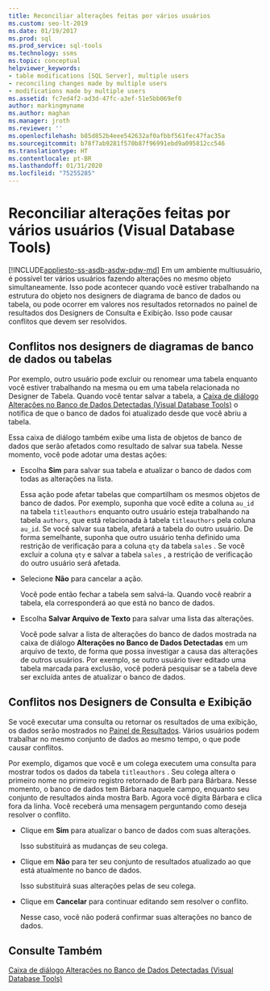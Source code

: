 ```yaml
---
title: Reconciliar alterações feitas por vários usuários
ms.custom: seo-lt-2019
ms.date: 01/19/2017
ms.prod: sql
ms.prod_service: sql-tools
ms.technology: ssms
ms.topic: conceptual
helpviewer_keywords:
- table modifications [SQL Server], multiple users
- reconciling changes made by multiple users
- modifications made by multiple users
ms.assetid: fc7ed4f2-ad3d-47fc-a3ef-51e5bb069ef0
author: markingmyname
ms.author: maghan
ms.manager: jroth
ms.reviewer: ''
ms.openlocfilehash: b85d852b4eee542632af0afbbf561fec47fac35a
ms.sourcegitcommit: b78f7ab9281f570b87f96991ebd9a095812cc546
ms.translationtype: HT
ms.contentlocale: pt-BR
ms.lasthandoff: 01/31/2020
ms.locfileid: "75255285"
---
```

# <a name="reconcile-changes-made-by-multiple-users-visual-database-tools"></a>Reconciliar alterações feitas por vários usuários (Visual Database Tools)
[!INCLUDE[appliesto-ss-asdb-asdw-pdw-md](../../includes/appliesto-ss-asdb-asdw-pdw-md.md)]
Em um ambiente multiusuário, é possível ter vários usuários fazendo alterações no mesmo objeto simultaneamente. Isso pode acontecer quando você estiver trabalhando na estrutura do objeto nos designers de diagrama de banco de dados ou tabela, ou pode ocorrer em valores nos resultados retornados no painel de resultados dos Designers de Consulta e Exibição. Isso pode causar conflitos que devem ser resolvidos.  
  
## <a name="conflicts-in-the-table-or-database-diagram-designers"></a>Conflitos nos designers de diagramas de banco de dados ou tabelas  
Por exemplo, outro usuário pode excluir ou renomear uma tabela enquanto você estiver trabalhando na mesma ou em uma tabela relacionada no Designer de Tabela. Quando você tentar salvar a tabela, a [Caixa de diálogo Alterações no Banco de Dados Detectadas &#40;Visual Database Tools&#41;](../../ssms/visual-db-tools/database-changes-detected-dialog-box-visual-database-tools.md) o notifica de que o banco de dados foi atualizado desde que você abriu a tabela.  
  
Essa caixa de diálogo também exibe uma lista de objetos de banco de dados que serão afetados como resultado de salvar sua tabela. Nesse momento, você pode adotar uma destas ações:  
  
-   Escolha **Sim** para salvar sua tabela e atualizar o banco de dados com todas as alterações na lista.  
  
    Essa ação pode afetar tabelas que compartilham os mesmos objetos de banco de dados. Por exemplo, suponha que você edite a coluna `au_id` na tabela `titleauthors` enquanto outro usuário esteja trabalhando na tabela `authors`, que está relacionada à tabela `titleauthors` pela coluna `au_id`. Se você salvar sua tabela, afetará a tabela do outro usuário. De forma semelhante, suponha que outro usuário tenha definido uma restrição de verificação para a coluna `qty` da tabela `sales` . Se você excluir a coluna `qty` e salvar a tabela `sales` , a restrição de verificação do outro usuário será afetada.  
  
-   Selecione **Não** para cancelar a ação.  
  
    Você pode então fechar a tabela sem salvá-la. Quando você reabrir a tabela, ela corresponderá ao que está no banco de dados.  
  
-   Escolha **Salvar Arquivo de Texto** para salvar uma lista das alterações.  
  
    Você pode salvar a lista de alterações do banco de dados mostrada na caixa de diálogo **Alterações no Banco de Dados Detectadas** em um arquivo de texto, de forma que possa investigar a causa das alterações de outros usuários. Por exemplo, se outro usuário tiver editado uma tabela marcada para exclusão, você poderá pesquisar se a tabela deve ser excluída antes de atualizar o banco de dados.  
  
## <a name="conflicts-in-the-query-and-view-designer"></a>Conflitos nos Designers de Consulta e Exibição  
Se você executar uma consulta ou retornar os resultados de uma exibição, os dados serão mostrados no [Painel de Resultados](../../ssms/visual-db-tools/results-pane-visual-database-tools.md). Vários usuários podem trabalhar no mesmo conjunto de dados ao mesmo tempo, o que pode causar conflitos.  
  
Por exemplo, digamos que você e um colega executem uma consulta para mostrar todos os dados da tabela `titleauthors` . Seu colega altera o primeiro nome no primeiro registro retornado de Barb para Bárbara. Nesse momento, o banco de dados tem Bárbara naquele campo, enquanto seu conjunto de resultados ainda mostra Barb. Agora você digita Bárbara e clica fora da linha. Você receberá uma mensagem perguntando como deseja resolver o conflito.  
  
-   Clique em **Sim** para atualizar o banco de dados com suas alterações.  
  
    Isso substituirá as mudanças de seu colega.  
  
-   Clique em **Não** para ter seu conjunto de resultados atualizado ao que está atualmente no banco de dados.  
  
    Isso substituirá suas alterações pelas de seu colega.  
  
-   Clique em **Cancelar** para continuar editando sem resolver o conflito.  
  
    Nesse caso, você não poderá confirmar suas alterações no banco de dados.  
  
## <a name="see-also"></a>Consulte Também  
[Caixa de diálogo Alterações no Banco de Dados Detectadas &#40;Visual Database Tools&#41;](../../ssms/visual-db-tools/database-changes-detected-dialog-box-visual-database-tools.md)  
  
